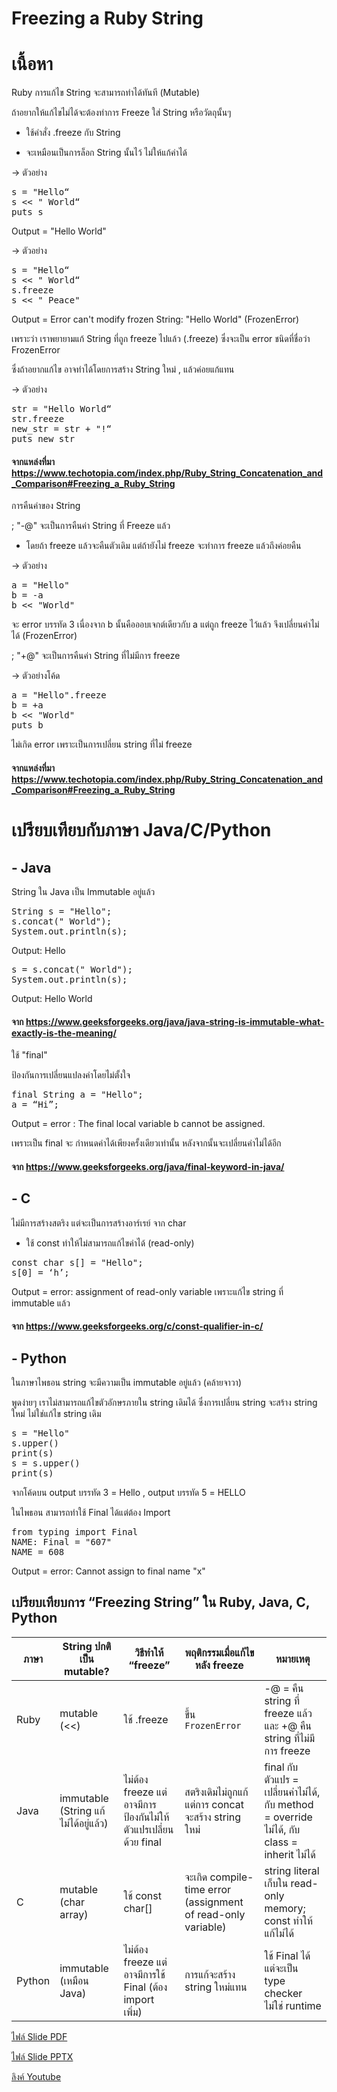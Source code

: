 # Freezing a Ruby String

# เนื้อหา
Ruby การแก้ไข String จะสามารถทำได้ทันที (Mutable)

ถ้าอยากให้แก้ไขไม่ได้จะต้องทำการ Freeze ใส่ String หรือวัตถุนั้นๆ


-  ใช้คำสั่ง .freeze กับ String

- จะเหมือนเป็นการล็อก String นั้นไว้ ไม่ให้แก้ค่าได้


-> ตัวอย่าง
<pre>s = "Hello“
s << " World“
puts s </pre>

Output = "Hello World"

-> ตัวอย่าง
<pre>s = "Hello“
s << " World“
s.freeze
s << " Peace" </pre>

Output = Error can't modify frozen String: "Hello World" (FrozenError)

เพราะว่า เราพยายามแก้ String ที่ถูก freeze ไปแล้ว (.freeze) ซึ่งจะเป็น error ชนิดที่ชื่อว่า FrozenError


ซึ่งถ้าอยากแก้ไข อาจทำได้โดยการสร้าง String ใหม่  , แล้วค่อยแก้แทน


-> ตัวอย่าง
<pre>str = "Hello World“
str.freeze
new_str = str + "!“
puts new_str </pre>

#### จากแหล่งที่มา https://www.techotopia.com/index.php/Ruby_String_Concatenation_and_Comparison#Freezing_a_Ruby_String



การคืนค่าของ String

; "-@" จะเป็นการคืนค่า String ที่ Freeze แล้ว

- โดยถ้า freeze แล้วจะคืนตัวเดิม แต่ถ้ายังไม่ freeze จะทำการ freeze แล้วถึงค่อยคืน


-> ตัวอย่าง
<pre>a = "Hello"
b = -a
b << "World" </pre>

จะ error บรรทัด 3 เนื่องจาก b นั้นคือออบเจกต์เดียวกับ a แต่ถูก freeze ไว้แล้ว จึงเปลี่ยนค่าไม่ได้ (FrozenError)



; "+@" จะเป็นการคืนค่า String ที่ไม่มีการ freeze




-> ตัวอย่างโค้ด
<pre>a = "Hello".freeze
b = +a
b << "World"
puts b </pre>

ไม่เกิด error เพราะเป็นการเปลี่ยน string ที่ไม่ freeze

#### จากแหล่งที่มา https://www.techotopia.com/index.php/Ruby_String_Concatenation_and_Comparison#Freezing_a_Ruby_String




# เปรียบเทียบกับภาษา Java/C/Python

## - Java

String ใน Java เป็น Immutable อยู่แล้ว



<pre>String s = "Hello";
s.concat(" World");
System.out.println(s); 
</pre>

Output: Hello

<pre>s = s.concat(" World");
System.out.println(s); 
</pre>

Output: Hello World



#### จาก https://www.geeksforgeeks.org/java/java-string-is-immutable-what-exactly-is-the-meaning/



ใช้ "final" 

ป้องกันการเปลี่ยนแปลงค่าโดยไม่ตั้งใจ 


<pre>final String a = "Hello";
a = “Hi”; 
</pre>

Output = error : The final local variable b cannot be assigned.

เพราะเป็น final จะ กำหนดค่าได้เพียงครั้งเดียวเท่านั้น
หลังจากนั้นจะเปลี่ยนค่าไม่ได้อีก


#### จาก https://www.geeksforgeeks.org/java/final-keyword-in-java/



## - C

ไม่มีการสร้างสตริง แต่จะเป็นการสร้างอาร์เรย์ จาก char
- ใช้ const ทำให้ไม่สามารถแก้ไขค่าได้ (read-only)


<pre>const char s[] = "Hello";
s[0] = ‘h’;
</pre>

Output = error: assignment of read-only variable เพราะแก้ไข string ที่ immutable แล้ว

#### จาก https://www.geeksforgeeks.org/c/const-qualifier-in-c/



## - Python

ในภาษาไพธอน string จะมีความเป็น immutable อยู่แล้ว 
(คล้ายจาวา)

พูดง่ายๆ เราไม่สามารถแก้ไขตัวอักษรภายใน string เดิมได้ ซึ่งการเปลี่ยน string จะสร้าง string ใหม่ ไม่ใช่แก้ไข string เดิม

<pre>s = "Hello"
s.upper()
print(s)
s = s.upper()
print(s) </pre>

จากโค้ดบน output บรรทัด 3 = Hello , output บรรทัด 5 = HELLO



ในไพธอน สามารถทำใช้ Final ได้แต่ต้อง Import


<pre>from typing import Final
NAME: Final = "607"
NAME = 608 </pre>

Output = error: Cannot assign to final name "x" 



## เปรียบเทียบการ “Freezing String” ใน Ruby, Java, C, Python  

| ภาษา     | String ปกติเป็น mutable? | วิธีทำให้ “freeze”                 | พฤติกรรมเมื่อแก้ไขหลัง freeze                   | หมายเหตุ |
|----------|----------------------|------------------------------------|--------------------------------------------------|-----------|
| Ruby | mutable (<<) | ใช้ .freeze                     | ขึ้น `FrozenError`                         | -@ = คืน string ที่ freeze แล้ว และ +@ คืน string ที่ไม่มีการ freeze |
| Java | immutable (String แก้ไม่ได้อยู่แล้ว) | ไม่ต้อง freeze แต่อาจมีการป้องกันไม่ให้ตัวแปรเปลี่ยนด้วย final | สตริงเดิมไม่ถูกแก้ แต่การ concat จะสร้าง string ใหม่ | final กับตัวแปร = เปลี่ยนค่าไม่ได้, กับ method = override ไม่ได้, กับ class = inherit ไม่ได้ |
| C    | mutable (char array) | ใช้ const char[] | จะเกิด compile-time error (assignment of read-only variable) | string literal เก็บใน read-only memory; const ทำให้แก้ไม่ได้ |
| Python | immutable (เหมือน Java) | ไม่ต้อง freeze แต่อาจมีการใช้ Final (ต้อง import เพิ่ม) | การแก้จะสร้าง string ใหม่แทน | ใช้ Final ได้ แต่จะเป็น type checker ไม่ใช่ runtime |

[ไฟล์ Slide PDF](https://drive.google.com/file/d/1mXw1s9w6qAV3H645ag8ZgmJImHiUVyVm/view?usp=drive_link)

[ไฟล์ Slide PPTX](https://docs.google.com/presentation/d/1gYQQqxRACCdtWzDjj6Zw5aOqAij2K4-6)

[ลิงค์ Youtube](https://www.youtube.com/watch?v=ICTjlLDF75Y)
